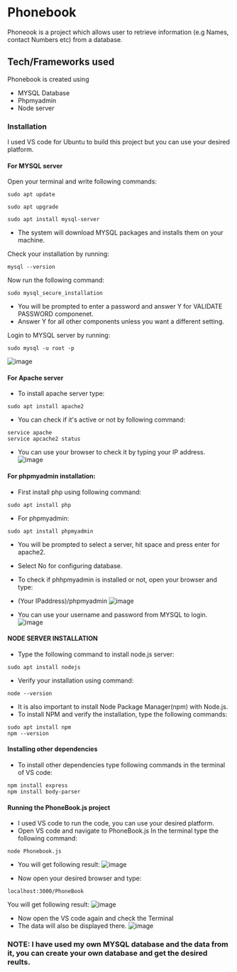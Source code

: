 # Phonebook
Phoneook is a project which allows user to retrieve information (e.g Names, contact Numbers etc) from a database.

## Tech/Frameworks used

Phonebook is created using
* MYSQL Database
* Phpmyadmin
* Node server
### Installation
I used VS code for Ubuntu to build this project but you can use your desired platform.
#### For MYSQL server
Open your terminal and write following commands:
```console
sudo apt update
```

```console
sudo apt upgrade
```
```console
sudo apt install mysql-server
```
* The system will download MYSQL packages and installs them on your machine.

Check your installation by running:
```console
mysql --version
```
Now run the following command:
```console
sudo mysql_secure_installation
```
* You will be prompted to enter a password and answer Y for VALIDATE PASSWORD componenet.
* Answer Y for all other components unless you want a different setting.

Login to MYSQL server by running:
```console
sudo mysql -u root -p
```
![image](https://user-images.githubusercontent.com/103660705/191687720-aed2104a-5be7-4018-88c3-f1cd665f25d4.png)

#### For Apache server
* To install apache server type:
``` console
sudo apt install apache2
```
* You can check if it's active or not by following command:
``` console
service apache
service apcache2 status
```
* You can use your browser to check it by typing your IP address.
![image](https://user-images.githubusercontent.com/103660705/191691829-c6539159-3455-436a-8b36-38588c0de89f.png)


#### For phpmyadmin installation:
* First install php using following command:
``` console
sudo apt install php
```
* For phpmyadmin:
``` console
sudo apt install phpmyadmin
```
* You will be prompted to select a server, hit space and press enter for apache2.
* Select No for configuring database.
* To check if phhpmyadmin is installed or not, open your browser and type:
* (Your IPaddress)/phpmyadmin
![image](https://user-images.githubusercontent.com/103660705/191691995-e02cee76-6eab-4e27-af19-20e23be8b486.png)

* You can use your username and password from MYSQL to login.
![image](https://user-images.githubusercontent.com/103660705/191692046-d6e0c80f-d1b4-4fb6-a3a1-4cf9bf6e0b4c.png)

#### NODE SERVER INSTALLATION
* Type the following command to install node.js server:
```console
sudo apt install nodejs
```
* Verify your installation using command:
```console
node --version
```
* It is also important to install Node Package Manager(npm) with Node.js.
* To install NPM and verify the installation, type the following commands:
```console
sudo apt install npm
npm --version
```
#### Installing other dependencies
* To install other dependencies type following commands in the terminal of VS code:
```console
npm install express
npm install body-parser
```
#### Running the PhoneBook.js project
* I used VS code to run the code, you can use your desired platform.
* Open VS code and navigate to PhoneBook.js
In the terminal type the following command:
```console
node Phonebook.js
```
* You will get following result:
![image](https://user-images.githubusercontent.com/103660705/191757587-ee8129b1-f2dc-40f9-a467-8d4949907008.png)


* Now open your desired browser and type:
```console
localhost:3000/PhoneBook
```
You will get following result:
![image](https://user-images.githubusercontent.com/103660705/191757662-68c4d4d0-ac94-4d27-8fa3-15786844382f.png)


* Now open the VS code again and check the Terminal
* The data will also be displayed there.
![image](https://user-images.githubusercontent.com/103660705/191757714-7684ca94-f037-41fe-b67e-99d8ccc2e0d6.png)

### NOTE: I have used my own MYSQL database and the data from it, you can create your own database and get the desired reults.

